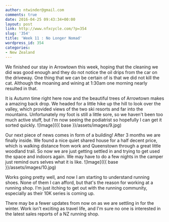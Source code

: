 ```yaml
---
author: ntwinder@gmail.com
comments: true
date: 2016-04-25 09:43:34+00:00
layout: post
link: http://www.nfxcycle.com/?p=354
slug: '354'
title: 'Week 11 : No Longer Nomad'
wordpress_id: 354
categories:
- New Zealand
---
```


We finished our stay in Arrowtown this week, hoping that the cleaning we did was good enough and they do not notice the oil drips from the car on the driveway. One thing that we can be certain of is that we did not kill the cat. Although the moaning and wining at 1:30am one morning nearly resulted in that. 

It is Autumn time right here now and the beautiful trees of Arrowtown makes a amazing back drop. We headed for a little hike up the hill to look over the valley, which provided views of the two ski resorts and far into the mountains. Unfortunately my foot is still a little sore, so we haven't been too much active stuff, but I'm now seeing the podiatrist so hopefully I can get it sorted quickly. 
![Image]({{ base }}/assets/images/9.jpg)

Our next piece of news comes in form of a building! After 3 months we are finally inside. We found a nice quiet shared house for a half decent price, which is walking distance from work and Queenstown through a great little woodland trail.  So now we are just getting settled in and trying to get used the space and indoors again. We may have to do a few nights in the camper just remind ours selves what it is like.
![Image]({{ base }}/assets/images/10.jpg)

Works going pretty well, and now I am starting to understand running shoes. None of them I can afford, but that's the reason for working at a running shop. I'm just itching to get out with the running community, especially as their 10K series is coming up.

There may be a fewer updates from now on as we are settling in for the winter. Work isn't exciting as travel life, and I'm sure no one is interested in the latest sales reports of a NZ running shop.

